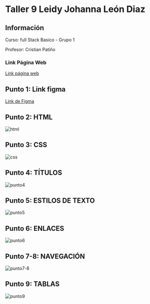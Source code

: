 <h1>Taller 9 Leidy Johanna León Diaz</h1>

<h2> Información</h2>

<p>Curso: full Stack Basico - Grupo 1</p>
<p>Profesor: Cristian Patiño</p>

<h3>Link Página Web</h3>
<a href="https://leidy92.github.io/taller-9-full-stack/" target="_blank">Link página web</a>

<h2> Punto 1: Link figma</h2>

<a href="https://www.figma.com/file/hFiHNyRme9iugBotoEkFFI/Leidy-Johanna-Le%C3%B3n-Diaz?type=design&node-id=5%3A2&mode=design&t=37xtZmmUc0ojLLzs-1" target="_blank">Link de Figma</a>

<h2>Punto 2: HTML</h2>
<img src="./public/images/html.png" alt="html">

<h2>Punto 3: CSS</h2>
<img src="./public/images/CSS.png" alt="css">

<h2>Punto 4: TÍTULOS</h2>
<img src="./public/images/punto4.png" alt="punto4">

<h2>Punto 5: ESTILOS DE TEXTO</h2>
<img src="./public/images/punto5.png" alt="punto5">

<h2>Punto 6: ENLACES</h2>
<img src="./public/images/punto6.png" alt="punto6">

<h2>Punto 7-8: NAVEGACIÓN</h2>
<img src="./public/images/punto7-8.png" alt="punto7-8">

<h2>Punto 9: TABLAS</h2>
<img src="./public/images/punto9.png" alt="punto9">